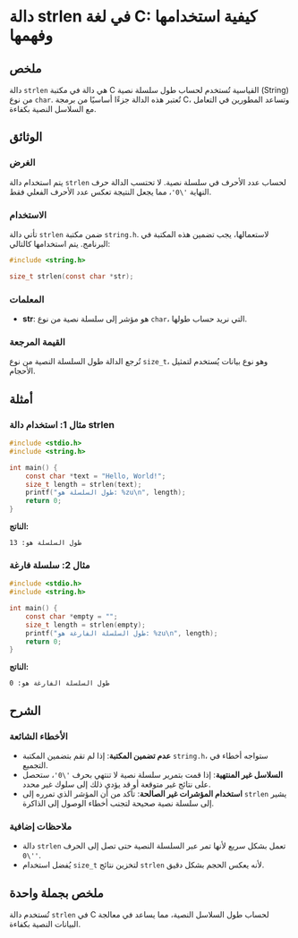 <!--
Meta Description: # دالة strlen في لغة C: كيفية استخدامها وفهمها ## ملخص دالة `strlen` هي دالة في مكتبة C القياسية تُستخدم لحساب طول سلسلة نصية (String) من نوع `char`. ...
Meta Keywords: strlen, دالة, طول, سلسلة, string
-->

# دالة strlen في لغة C: كيفية استخدامها وفهمها

## ملخص
دالة `strlen` هي دالة في مكتبة C القياسية تُستخدم لحساب طول سلسلة نصية (String) من نوع `char`. تُعتبر هذه الدالة جزءًا أساسيًا من برمجة C، وتساعد المطورين في التعامل مع السلاسل النصية بكفاءة.

## الوثائق
### الغرض
يتم استخدام دالة `strlen` لحساب عدد الأحرف في سلسلة نصية. لا تحتسب الدالة حرف النهاية `'\0'`، مما يجعل النتيجة تعكس عدد الأحرف الفعلي فقط.

### الاستخدام
تأتي دالة `strlen` ضمن مكتبة `string.h`. لاستعمالها، يجب تضمين هذه المكتبة في البرنامج. يتم استخدامها كالتالي:

```c
#include <string.h>

size_t strlen(const char *str);
```

### المعلمات
- **str**: هو مؤشر إلى سلسلة نصية من نوع `char`، التي نريد حساب طولها.

### القيمة المرجعة
تُرجع الدالة طول السلسلة النصية من نوع `size_t`، وهو نوع بيانات يُستخدم لتمثيل الأحجام.

## أمثلة
### مثال 1: استخدام دالة strlen
```c
#include <stdio.h>
#include <string.h>

int main() {
    const char *text = "Hello, World!";
    size_t length = strlen(text);
    printf("طول السلسلة هو: %zu\n", length);
    return 0;
}
```
**الناتج:**
```
طول السلسلة هو: 13
```

### مثال 2: سلسلة فارغة
```c
#include <stdio.h>
#include <string.h>

int main() {
    const char *empty = "";
    size_t length = strlen(empty);
    printf("طول السلسلة الفارغة هو: %zu\n", length);
    return 0;
}
```
**الناتج:**
```
طول السلسلة الفارغة هو: 0
```

## الشرح
### الأخطاء الشائعة
- **عدم تضمين المكتبة**: إذا لم تقم بتضمين المكتبة `string.h`، ستواجه أخطاء في التجميع.
- **السلاسل غير المنتهية**: إذا قمت بتمرير سلسلة نصية لا تنتهي بحرف `'\0'`، ستحصل على نتائج غير متوقعة أو قد يؤدي ذلك إلى سلوك غير محدد.
- **استخدام المؤشرات غير الصالحة**: تأكد من أن المؤشر الذي تمرره إلى `strlen` يشير إلى سلسلة نصية صحيحة لتجنب أخطاء الوصول إلى الذاكرة.

### ملاحظات إضافية
- دالة `strlen` تعمل بشكل سريع لأنها تمر عبر السلسلة النصية حتى تصل إلى الحرف `'\0'`.
- يُفضل استخدام `size_t` لتخزين نتائج `strlen` لأنه يعكس الحجم بشكل دقيق.

## ملخص بجملة واحدة
تُستخدم دالة `strlen` في C لحساب طول السلاسل النصية، مما يساعد في معالجة البيانات النصية بكفاءة.